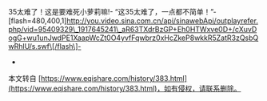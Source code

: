 35太难了！这是要难死小萝莉嘛!-
“这35太难了，一点都不简单！”-
\[flash=480,400,1\]http://you.video.sina.com.cn/api/sinawebApi/outplayrefer.php/vid=95409329\_1917645241\_aR63TXdrBzGP+Eh0HTWxve0D+/cXuvDogG+wu1unJwdPE1XaapWcZt0O4yvfFqwbrz0xHcZkeP8wkkR5ZatR3zQsbQwRhlU/s.swf\[/flash\]-

-

本文转自 [https://www.eqishare.com/history/383.html](https://www.eqishare.com/history/383.html)，如有侵权，请联系删除。